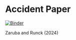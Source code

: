# Accident Paper

[![Binder](https://mybinder.org/badge_logo.svg)](https://mybinder.org/v2/gh/lukezaruba/accidents-paper/main)

Zaruba and Runck (2024)
